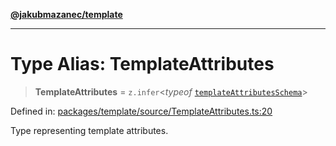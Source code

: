 [**@jakubmazanec/template**](../README.md)

---

# Type Alias: TemplateAttributes

> **TemplateAttributes** = `z.infer`\<_typeof_
> [`templateAttributesSchema`](../variables/templateAttributesSchema.md)\>

Defined in:
[packages/template/source/TemplateAttributes.ts:20](https://github.com/jakubmazanec/tools/blob/6fe16df773d5da14c29261ea934e72b3f99fabb7/packages/template/source/TemplateAttributes.ts#L20)

Type representing template attributes.
